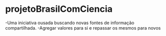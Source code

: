 # projetoBrasilComCiencia
-Uma iniciativa ousada buscando novas fontes de informação compartilhada.
-Agregar valores para si e repassar os mesmos para novos

